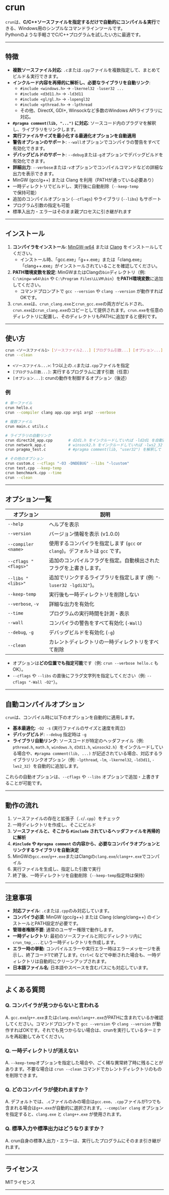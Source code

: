 # crun

`crun`は、**C/C++ソースファイルを指定するだけで自動的にコンパイル＆実行**できる、Windows用のシンプルなコマンドラインツールです。  
Pythonのような手軽さでC/C++プログラムを試したい方に最適です。

---

## 特徴

- **複数ソースファイル対応**: `.c`または`.cpp`ファイルを複数指定して、まとめてビルド＆実行できます。
- **インクルード内容を再帰的に解析し、必要なライブラリを自動リンク**:
  - `#include <windows.h>` -> `-lkernel32 -luser32 ...`
  - `#include <d3d11.h>` -> `-ld3d11`
  - `#include <gl/gl.h>` -> `-lopengl32`
  - `#include <pthread.h>` -> `-lpthread`
  - その他、DirectX, GDI+, Winsockなど多数のWindows APIライブラリに対応。
- **`#pragma comment(lib, "...")` に対応**: ソースコード内のプラグマを解釈し、ライブラリをリンクします。
- **実行ファイルサイズを最小化する最適化オプションを自動適用**
- **警告オプションのサポート**: `--wall`オプションでコンパイラの警告をすべて有効化できます。
- **デバッグビルドのサポート**: `--debug`または`-g`オプションでデバッグビルドを有効化できます。
- **詳細出力**: `--verbose`または`-v`オプションでコンパイルコマンドなどの詳細な出力を表示できます。
- MinGW (gcc/g++) または Clang を利用（PATHが通っている必要あり）
- 一時ディレクトリでビルドし、実行後に自動削除（`--keep-temp`で保持可能）
- 追加のコンパイルオプション (`--cflags`) やライブラリ (`--libs`) もサポート
- プログラム引数の指定も可能
- 標準入出力・エラーはそのまま親プロセスに引き継がれます

---

## インストール

1. **コンパイラをインストール**: [MinGW-w64](https://www.mingw-w64.org/) または [Clang](https://clang.llvm.org/) をインストールしてください。
    - インストール時、「gcc.exe」「g++.exe」または「clang.exe」「clang++.exe」がインストールされていることを確認してください。
2. **PATH環境変数を設定**: MinGWまたはClangの`bin`ディレクトリ（例: `C:\mingw-w64\bin` や `C:\Program Files\LLVM\bin`）を**PATH環境変数**に追加してください。
    - コマンドプロンプトで `gcc --version` や `clang --version` が動作すればOKです。
3. `crun.exe`は、`crun_clang.exe`と`crun_gcc.exe`の両方がビルドされ、`crun.exe`は`crun_clang.exe`のコピーとして提供されます。`crun.exe`を任意のディレクトリに配置し、そのディレクトリもPATHに追加すると便利です。

---

## 使い方

```sh
crun <ソースファイル1> [ソースファイル2...] [プログラム引数...] [オプション...]
crun --clean
```

- `<ソースファイル...>`: 1つ以上の`.c`または`.cpp`ファイルを指定
- `[プログラム引数...]`: 実行するプログラムに渡す引数（任意）
- `[オプション...]`: crunの動作を制御するオプション（後述）

### 例

```sh
# 単一ファイル
crun hello.c
crun --compiler clang app.cpp arg1 arg2 --verbose

# 複数ファイル
crun main.c utils.c

# ライブラリの自動リンク
crun direct2d_app.cpp       # d2d1.h をインクルードしていれば -ld2d1 を自動追加
crun network_app.c          # winsock2.h をインクルードしていれば -lws2_32 を自動追加
crun pragma_test.c          # #pragma comment(lib, "user32") を解釈して -luser32 を追加

# その他のオプション
crun custom.c --cflags "-O3 -DNDEBUG" --libs "-lcustom"
crun test.cpp --keep-temp
crun benchmark.cpp --time
crun --clean
```

---

## オプション一覧

| オプション                | 説明                                    |
|--------------------------|-----------------------------------------|
| `--help`                 | ヘルプを表示                            |
| `--version`              | バージョン情報を表示 (v1.0.0)           |
| `--compiler <name>`      | 使用するコンパイラを指定します (`gcc` or `clang`)。デフォルトは `gcc` です。 |
| `--cflags "<flags>"`     | 追加のコンパイルフラグを指定。自動検出されたフラグを上書きします。 |
| `--libs "<libs>"`        | 追加でリンクするライブラリを指定します (例: `"-luser32 -lgdi32"`)。 |
| `--keep-temp`            | 実行後も一時ディレクトリを削除しない     |
| `--verbose`, `-v`        | 詳細な出力を有効化                       |
| `--time`                 | プログラムの実行時間を計測・表示         |
| `--wall`                 | コンパイラの警告をすべて有効化 (`-Wall`)   |
| `--debug`, `-g`          | デバッグビルドを有効化 (`-g`)            |
| `--clean`                | カレントディレクトリの一時ディレクトリをすべて削除 |

- オプションは**どの位置でも指定可能**です（例: `crun --verbose hello.c` もOK）。
- `--cflags` や `--libs` の直後にフラグ文字列を指定してください（例: `--cflags "-Wall -O2"`）。

---

## 自動コンパイルオプション

`crun`は、コンパイル時に以下のオプションを自動的に適用します。

- **基本最適化**: `-O2 -s` (実行ファイルのサイズと速度を両立)
- **デバッグビルド**: `--debug` 指定時は `-g`
- **ライブラリ自動リンク**: ソースコードが特定のヘッダファイル（例: `pthread.h`, `math.h`, `windows.h`, `d3d11.h`, `winsock2.h`）をインクルードしている場合や、`#pragma comment(lib, ...)` が記述されている場合、対応するライブラリリンクオプション（例: `-lpthread`, `-lm`, `-lkernel32`, `-ld3d11`, `-lws2_32`）を自動的に追加します。

これらの自動オプションは、`--cflags` や `--libs` オプションで追加・上書きすることが可能です。

---

## 動作の流れ

1. ソースファイルの存在と拡張子（`.c`/`.cpp`）をチェック
2. 一時ディレクトリを作成し、そこにビルド
3. **ソースファイルと、そこから `#include` されているヘッダファイルを再帰的に解析**
4. **`#include` や `#pragma comment` の内容から、必要なコンパイラオプションとリンクするライブラリを自動決定**
5. MinGWの`gcc.exe`/`g++.exe`またはClangの`clang.exe`/`clang++.exe`でコンパイル
6. 実行ファイルを生成し、指定した引数で実行
7. 終了後、一時ディレクトリを自動削除（`--keep-temp`指定時は保持）

---

## 注意事項

- **対応ファイル**: `.c`または`.cpp`のみ対応しています。
- **コンパイラ必須**: MinGW (gcc/g++) または Clang (clang/clang++) のインストールとPATH設定が必要です。
- **管理者権限不要**: 通常のユーザー権限で動作します。
- **一時ディレクトリ**: 最初のソースファイルと同じディレクトリ内に`crun_tmp_...`という一時ディレクトリを作成します。
- **エラー時の挙動**: コンパイルエラーや実行エラー時はエラーメッセージを表示し、終了コード1で終了します。`Ctrl+C` などで中断された場合も、一時ディレクトリは自動的にクリーンアップされます。
- **日本語ファイル名**: 日本語やスペースを含むパスにも対応しています。

---

## よくある質問

### Q. コンパイラが見つからないと言われる

A. `gcc.exe`/`g++.exe`または`clang.exe`/`clang++.exe`がPATHに含まれているか確認してください。コマンドプロンプトで `gcc --version` や `clang --version` が動作すればOKです。それでも見つからない場合は、crunを実行しているターミナルを再起動してみてください。

### Q. 一時ディレクトリが消えない

A. `--keep-temp`オプションを指定した場合や、ごく稀な異常終了時に残ることがあります。不要な場合は `crun --clean` コマンドでカレントディレクトリのものを削除できます。

### Q. どのコンパイラが使われますか？

A. デフォルトでは、`.c`ファイルのみの場合は`gcc.exe`、`.cpp`ファイルが1つでも含まれる場合は`g++.exe`が自動的に選択されます。`--compiler clang` オプションを指定すると、`clang.exe` と `clang++.exe` が使用されます。

### Q. 標準入力や標準出力はどうなりますか？

A. crun自身の標準入出力・エラーは、実行したプログラムにそのまま引き継がれます。

---

## ライセンス

MITライセンス

---
